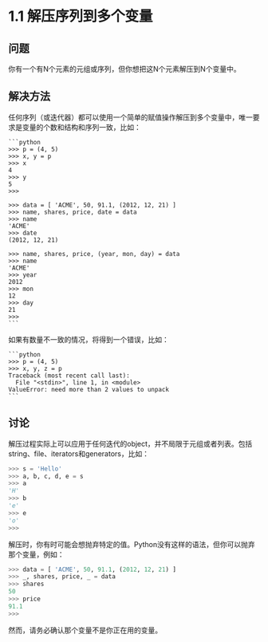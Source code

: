 # 1.1 解压序列到多个变量

## 问题

你有一个有N个元素的元组或序列，但你想把这N个元素解压到N个变量中。

## 解决方法

任何序列（或迭代器）都可以使用一个简单的赋值操作解压到多个变量中，唯一要求是变量的个数和结构和序列一致，比如：

    ```python
    >>> p = (4, 5)
    >>> x, y = p
    >>> x
    4
    >>> y
    5
    >>>

    >>> data = [ 'ACME', 50, 91.1, (2012, 12, 21) ]
    >>> name, shares, price, date = data
    >>> name
    'ACME'
    >>> date
    (2012, 12, 21)

    >>> name, shares, price, (year, mon, day) = data
    >>> name
    'ACME'
    >>> year
    2012
    >>> mon
    12
    >>> day
    21
    >>>
    ```
    
如果有数量不一致的情况，将得到一个错误，比如：

    ```python
    >>> p = (4, 5)
    >>> x, y, z = p
    Traceback (most recent call last):
      File "<stdin>", line 1, in <module>
    ValueError: need more than 2 values to unpack
    ```

## 讨论

解压过程实际上可以应用于任何迭代的object，并不局限于元组或者列表。包括string、file、iterators和generators，比如：

```python
>>> s = 'Hello'
>>> a, b, c, d, e = s
>>> a
'H'
>>> b
'e'
>>> e
'o'
>>>
```

解压时，你有时可能会想抛弃特定的值。Python没有这样的语法，但你可以抛弃那个变量，例如：

```python
>>> data = [ 'ACME', 50, 91.1, (2012, 12, 21) ]
>>> _, shares, price, _ = data
>>> shares
50
>>> price
91.1
>>>
```

然而，请务必确认那个变量不是你正在用的变量。
